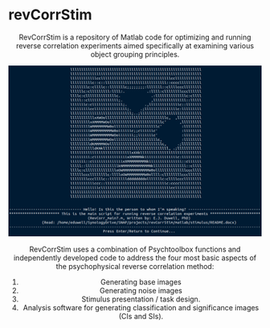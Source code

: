 # revCorrStim

<p align="center">
RevCorrStim is a repository of Matlab code for optimizing and running reverse correlation experiments aimed specifically at examining various object grouping principles.
</p>

<p align="center">
  <img src="https://github.com/ejduwell/revCorrStim/blob/main/images/asciiSnapshot.png" alt="TextyBeast Logo">
  <br>
</p>
<p align="center">

<p align="center">
  <div style="text-align: center;">
  RevCorrStim uses a combination of Psychtoolbox functions and independently developed code to address the four most basic aspects of the psychophysical reverse correlation method:

  1) Generating base images
  2) Generating noise images
  3) Stimulus presentation / task design.
  4) Analysis software for generating classification and significance images (CIs and SIs).
  </div>
</p>
